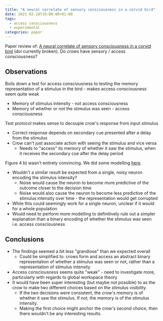 ```yaml
---
title: "A neural correlate of sensory consciousness in a corvid bird"
date: 2021-02-18T19:00:00+01:00
tags:
  - access consciousness
  - experimental
categories: paper
---
```


Paper review of: [A neural correlate of sensory consciousness in a corvid bird](https://science.sciencemag.org/content/369/6511/1626) (doi currently broken). Do crows have sensory / access consciousness?

## Observations

Boils down a test for access consciousness to testing the memory representation of a stimulus in the bird - makes access consciousness seem quite weak

* Memory of stimulus intensity - not access consciousness
* Memory of whether or not the stimulus was seen - access consciousness

Test protocol makes sense to decouple crow's response from input stimulus

* Correct response depends on secondary cue presented after a delay from the stimulus
* Crow can't just associate action with seeing the stimulus and vice versa
  * Needs to "access" its memory of whether it saw the stimulus, when it receives the secondary cue after the delay period

Figure 4 b) wasn't entirely convincing. We did some modelling [here](https://nbviewer.jupyter.org/github/consciousness-discussions/blog/blob/master/notebooks/Noisy%20neuron%20access%20consciousness.ipynb).

* Wouldn't a similar result be expected from a single, noisy neuron encoding the stimulus intensity?
  * Noise would cause the neuron to become more predictive of the outcome closer to the decision time
  * Noise would also cause the neuron to become less predictive of the stimulus intensity over time - the representation would get corrupted
* While this could seemingly work for a single neuron, unclear if it would for a whole population
* Would need to perform more modelling to definitively rule out a simpler explanation than a binary encoding of whether the stimulus was seen i.e. access consciousness

## Conclusions

* The findings seemed a bit less "grandiose" than we expected overall
  * Could be simplified to: crows form and access an abstract binary representation of whether a stimulus was seen or not, rather than a representation of stimulus intensity
* Access consciousness seems quite "weak" - need to investigate more, particularly with regards to global workspace theory
* It would have been super interesting (but maybe not possible) to as the crow to make two different choices based on the stimulus visibility.
  * If the two decisions were consistent, the crow's memory is of whether it saw the stimulus. If not, the memory is of the stimulus intensity.
  * Making the first choice might anchor the crow's second choice, then there wouldn't be any interesting results.
